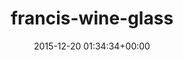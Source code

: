 ---
title:		"francis-wine-glass"
type:		"photos"
mediatype:		"upload"
description:		"TBC"
date:		"2015-12-20 01:34:34+00:00"
album:		"people"
filename:		"francis-wine-glass.md"
series:		""
cl_public_id:		"people/francis-wine-glass"
cl_version:		1497005427
format:		"tiff"
bytes:		2398176
width:		1269
height:		1440
colours:
- "#1F1F1F"
- "#777777"
- "#6D6D6C"
exposure_mode:		"Auto"
program:		"Aperture-priority AE"
aperture:		"2.8"
focal_length:		"70.0 mm"
iso:		"6400"
shutter_speed:		"1/80"
metering:		"Multi-segment"
flash:		"Off, Did not fire"
white_balance:		"Custom"
colour_temp:		"2650"
has_crop:		"false"
orientation:		"Horizontal (normal)"
camera_model:		"NIKON D800"
lens_info:		"24-70mm f/2.8"
artist:		"No artist info"
x_resolution:		"300"
y_resolution:		"300"
---
